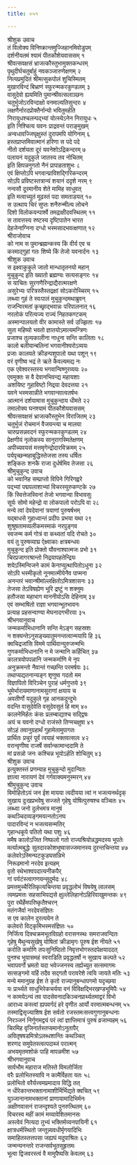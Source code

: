 ```yaml
---
title: ०५१

---
```

श्रीशुक उवाच  
तं विलोक्य विनिष्क्रान्तमुज्जिहानमिवोडुपम्  
दर्शनीयतमं श्यामं पीतकौशेयवाससम् १  
श्रीवत्सवक्षसं भ्राजत्कौस्तुभामुक्तकन्धरम्  
पृथुदीर्घचतुर्बाहुं नवकञ्जारुणेक्षणम् २  
नित्यप्रमुदितं श्रीमत्सुकपोलं शुचिस्मितम्  
मुखारविन्दं बिभ्राणं स्फुरन्मकरकुण्डलम् ३  
वासुदेवो ह्ययमिति पुमान्श्रीवत्सलाञ्छनः  
चतुर्भुजोऽरविन्दाक्षो वनमाल्यतिसुन्दरः ४  
लक्षणैर्नारदप्रोक्तैर्नान्यो भवितुमर्हति  
निरायुधश्चलन्पद्भ्यां योत्स्येऽनेन निरायुधः ५  
इति निश्चित्य यवनः प्राद्रवन्तं पराङ्मुखम्  
अन्वधावज्जिघृक्षुस्तं दुरापमपि योगिनाम् ६  
हस्तप्राप्तमिवात्मानं हरिणा स पदे पदे  
नीतो दर्शयता दूरं यवनेशोऽद्रिकन्दरम् ७  
पलायनं यदुकुले जातस्य तव नोचितम्  
इति क्षिपन्ननुगतो नैनं प्रापाहताशुभः ८  
एवं क्षिप्तोऽपि भगवान्प्राविशद्गिरिकन्दरम्  
सोऽपि प्रविष्टस्तत्रान्यं शयानं ददृशे नरम् ९  
नन्वसौ दूरमानीय शेते मामिह साधुवत्  
इति मत्वाच्युतं मूढस्तं पदा समताडयत् १०  
स उत्थाय चिरं सुप्तः शनैरुन्मील्य लोचने  
दिशो विलोकयन्पार्श्वे तमद्राक्षीदवस्थितम् ११  
स तावत्तस्य रुष्टस्य दृष्टिपातेन भारत  
देहजेनाग्निना दग्धो भस्मसादभवत्क्षणात् १२  
श्रीराजोवाच  
को नाम स पुमान्ब्रह्मन्कस्य किं वीर्य एव च  
कस्माद्गुहां गतः शिष्ये किं तेजो यवनार्दनः १३  
श्रीशुक उवाच  
स इक्ष्वाकुकुले जातो मान्धातृतनयो महान्  
मुचुकुन्द इति ख्यातो ब्रह्मण्यः सत्यसङ्गरः १४  
स याचितः सुरगणैरिन्द्राद्यैरात्मरक्षणे  
असुरेभ्यः परित्रस्तैस्तद्रक्षां सोऽकरोच्चिरम् १५  
लब्ध्वा गुहं ते स्वःपालं मुचुकुन्दमथाब्रुवन्  
राजन्विरमतां कृच्छ्राद्भवान्नः परिपालनात् १६  
नरलोकं परित्यज्य राज्यं निहतकण्टकम्  
अस्मान्पालयतो वीर कामास्ते सर्व उज्झिताः १७  
सुता महिष्यो भवतो ज्ञातयोऽमात्यमन्त्रिणः  
प्रजाश्च तुल्यकालीना नाधुना सन्ति कालिताः १८  
कालो बलीयान्बलिनां भगवानीश्वरोऽव्ययः  
प्रजाः कालयते क्रीडन्पशुपालो यथा पशून् १९  
वरं वृणीष्व भद्रं ते ऋते कैवल्यमद्य नः  
एक एवेश्वरस्तस्य भगवान्विष्णुरव्ययः २०  
एवमुक्तः स वै देवानभिवन्द्य महायशाः  
अशयिष्ट गुहाविष्टो निद्रया देवदत्तया २१  
यवने भस्मसान्नीते भगवान्सात्वतर्षभः  
आत्मानं दर्शयामास मुचुकुन्दाय धीमते २२  
तमालोक्य घनश्यामं पीतकौशेयवाससम्  
श्रीवत्सवक्षसं भ्राजत्कौस्तुभेन विराजितम् २३  
चतुर्भुजं रोचमानं वैजयन्त्या च मालया  
चारुप्रसन्नवदनं स्फुरन्मकरकुण्डलम् २४  
प्रेक्षणीयं नृलोकस्य सानुरागस्मितेक्षणम्  
अपीच्यवयसं मत्तमृगेन्द्रोदारविक्रमम् २५  
पर्यपृच्छन्महाबुद्धिस्तेजसा तस्य धर्षितः  
शङ्कितः शनकै राजा दुर्धर्षमिव तेजसा २६  
श्रीमुचुकुन्द उवाच  
को भवानिह सम्प्राप्तो विपिने गिरिगह्वरे  
पद्भ्यां पद्मपलाशाभ्यां विचरस्युरुकण्टके २७  
किं स्वित्तेजस्विनां तेजो भगवान्वा विभावसुः  
सूर्यः सोमो महेन्द्रो वा लोकपालो परोऽपि वा २८  
मन्ये त्वां देवदेवानां त्रयाणां पुरुषर्षभम्  
यद्बाधसे गुहाध्वान्तं प्रदीपः प्रभया यथा २९  
शुश्रूषतामव्यलीकमस्माकं नरपुङ्गव  
स्वजन्म कर्म गोत्रं वा कथ्यतां यदि रोचते ३०  
वयं तु पुरुषव्याघ्र ऐक्ष्वाकाः क्षत्रबन्धवः  
मुचुकुन्द इति प्रोक्तो यौवनाश्वात्मजः प्रभो ३१  
चिरप्रजागरश्रान्तो निद्रयापहतेन्द्रियः  
शयेऽस्मिन्विजने कामं केनाप्युत्थापितोऽधुना ३२  
सोऽपि भस्मीकृतो नूनमात्मीयेनैव पाप्मना  
अनन्तरं भवान्श्रीमांल्लक्षितोऽमित्रशासनः ३३  
तेजसा तेऽविषह्येण भूरि द्रष्टुं न शक्नुमः  
हतौजसा महाभाग माननीयोऽसि देहिनाम् ३४  
एवं सम्भाषितो राज्ञा भगवान्भूतभावनः  
प्रत्याह प्रहसन्वाण्या मेघनादगभीरया ३५  
श्रीभगवानुवाच  
जन्मकर्माभिधानानि सन्ति मेऽङ्ग सहस्रशः  
न शक्यन्तेऽनुसङ्ख्यातुमनन्तत्वान्मयापि हि ३६  
क्वचिद्रजांसि विममे पार्थिवान्युरुजन्मभिः  
गुणकर्माभिधानानि न मे जन्मानि कर्हिचित् ३७  
कालत्रयोपपन्नानि जन्मकर्माणि मे नृप  
अनुक्रमन्तो नैवान्तं गच्छन्ति परमर्षयः ३८  
तथाप्यद्यतनान्यङ्ग शृणुष्व गदतो मम  
विज्ञापितो विरिञ्चेन पुराहं धर्मगुप्तये ३९  
भूमेर्भारायमाणानामसुराणां क्षयाय च  
अवतीर्णो यदुकुले गृह आनकदुन्दुभेः  
वदन्ति वासुदेवेति वसुदेवसुतं हि माम् ४०  
कालनेमिर्हतः कंसः प्रलम्बाद्याश्च सद्द्विषः  
अयं च यवनो दग्धो राजंस्ते तिग्मचक्षुषा ४१  
सोऽहं तवानुग्रहार्थं गुहामेतामुपागतः  
प्रार्थितः प्रचुरं पूर्वं त्वयाहं भक्तवत्सलः ४२  
वरान्वृणीष्व राजर्षे सर्वान्कामान्ददामि ते  
मां प्रसन्नो जनः कश्चिन्न भूयोऽर्हति शोचितुम् ४३  
श्रीशुक उवाच  
इत्युक्तस्तं प्रणम्याह मुचुकुन्दो मुदान्वितः  
ज्ञात्वा नारायणं देवं गर्गवाक्यमनुस्मरन् ४४  
श्रीमुचुकुन्द उवाच  
विमोहितोऽयं जन ईश मायया त्वदीयया त्वां न भजत्यनर्थदृक्  
सुखाय दुःखप्रभवेषु सज्जते गृहेषु योषित्पुरुषश्च वञ्चितः ४५  
लब्ध्वा जनो दुर्लभमत्र मानुषं  
कथञ्चिदव्यङ्गमयत्नतोऽनघ  
पादारविन्दं न भजत्यसन्मतिर्  
गृहान्धकूपे पतितो यथा पशुः ४६  
ममैष कालोऽजित निष्फलो गतो राज्यश्रियोन्नद्धमदस्य भूपतेः  
मर्त्यात्मबुद्धेः सुतदारकोशभूष्वासज्जमानस्य दुरन्तचिन्तया ४७  
कलेवरेऽस्मिन्घटकुड्यसन्निभे  
निरूढमानो नरदेव इत्यहम्  
वृतो रथेभाश्वपदात्यनीकपैर्  
गां पर्यटंस्त्वागणयन्सुदुर्मदः ४८  
प्रमत्तमुच्चैरितिकृत्यचिन्तया प्रवृद्धलोभं विषयेषु लालसम्  
त्वमप्रमत्तः सहसाभिपद्यसे क्षुल्लेलिहानोऽहिरिवाखुमन्तकः ४९  
पुरा रथैर्हेमपरिष्कृतैश्चरन्  
मतंगजैर्वा नरदेवसंज्ञितः  
स एव कालेन दुरत्ययेन ते  
कलेवरो विट्कृमिभस्मसंज्ञितः ५०  
निर्जित्य दिक्चक्रमभूतविग्रहो वरासनस्थः समराजवन्दितः  
गृहेषु मैथुन्यसुखेषु योषितां क्रीडामृगः पूरुष ईश नीयते ५१  
करोति कर्माणि तपःसुनिष्ठितो निवृत्तभोगस्तदपेक्षयाददत्  
पुनश्च भूयासमहं स्वराडिति प्रवृद्धतर्षो न सुखाय कल्पते ५२  
भवापवर्गो भ्रमतो यदा भवेज्जनस्य तर्ह्यच्युत सत्समागमः  
सत्सङ्गमो यर्हि तदैव सद्गतौ परावरेशे त्वयि जायते मतिः ५३  
मन्ये ममानुग्रह ईश ते कृतो राज्यानुबन्धापगमो यदृच्छया  
यः प्रार्थ्यते साधुभिरेकचर्यया वनं विविक्षद्भिरखण्डभूमिपैः ५४  
न कामयेऽन्यं तव पादसेवनादकिञ्चनप्रार्थ्यतमाद्वरं विभो  
आराध्य कस्त्वां ह्यपवर्गदं हरे वृणीत आर्यो वरमात्मबन्धनम् ५५  
तस्माद्विसृज्याशिष ईश सर्वतो रजस्तमःसत्त्वगुणानुबन्धनाः  
निरञ्जनं निर्गुणमद्वयं परं त्वां ज्ञाप्तिमात्रं पुरुषं व्रजाम्यहम् ५६  
चिरमिह वृजिनार्तस्तप्यमानोऽनुतापैर्  
अवितृषषडमित्रोऽलब्धशान्तिः कथञ्चित्  
शरणद समुपेतस्त्वत्पदाब्जं परात्मन्  
अभयमृतमशोकं पाहि मापन्नमीश ५७  
श्रीभगवानुवाच  
सार्वभौम महाराज मतिस्ते विमलोर्जिता  
वरैः प्रलोभितस्यापि न कामैर्विहता यतः ५८  
प्रलोभितो वरैर्यत्त्वमप्रमादाय विद्धि तत्  
न धीरेकान्तभक्तानामाशीर्भिर्भिद्यते क्वचित् ५९  
युञ्जानानामभक्तानां प्राणायामादिभिर्मनः  
अक्षीणवासनं राजन्दृश्यते पुनरुत्थितम् ६०  
विचरस्व महीं कामं मय्यावेशितमानसः  
अस्त्वेवं नित्यदा तुभ्यं भक्तिर्मय्यनपायिनी ६१  
क्षात्रधर्मस्थितो जन्तून्न्यवधीर्मृगयादिभिः  
समाहितस्तत्तपसा जह्यघं मदुपाश्रितः ६२  
जन्मन्यनन्तरे राजन्सर्वभूतसुहृत्तमः  
भूत्वा द्विजवरस्त्वं वै मामुपैष्यसि केवलम् ६३